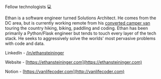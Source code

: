 Fellow technologists :computer:

Ethan is a software engineer turned Solutions Architect. He comes from the DC area, but is currently working remote from his [converted camper van](http://vanlifecoder.com) touring the country hiking, biking, paddling and coding. Ethan has been primarily a Python/Flask engineer but tends to touch every layer of the tech stack. He seeks to aggressively solve the worlds' most pervasive problems with code and data. 

LinkedIn - [/in/ethansteininger](https://www.linkedin.com/in/ethansteininger/)

Website - [https://ethansteininger.com](https://ethansteininger.com)

Notion - [https://vanlifecoder.com](http://vanlifecoder.com)
